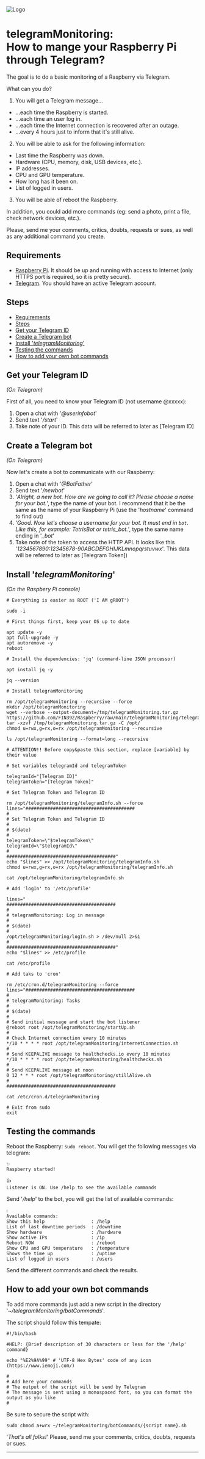 ![Logo](https://github.com/FIN392/Raspberry/raw/main/images/telegramMonitoring-Logo.png)

# telegramMonitoring:<br>How to mange your Raspberry Pi through Telegram?

The goal is to do a basic monitoring of a Raspberry via Telegram.

What can you do?

1. You will get a Telegram message...
- ...each time the Raspberry is started.
- ...each time an user log in.
- ...each time the Internet connection is recovered after an outage.
- ...every 4 hours just to inform that it's still alive.

2. You will be able to ask for the following information:
- Last time the Raspberry was down.
- Hardware (CPU, memory, disk, USB devices, etc.).
- IP addresses.
- CPU and GPU temperature.
- How long has it been on.
- List of logged in users.

3. You will be able of reboot the Raspberry.

In addition, you could add more commands (eg: send a photo, print a file, check network devices, etc.).

Please, send me your comments, critics, doubts, requests or sues, as well as any additional command you create.

## Requirements

- [Raspberry Pi](https://www.raspberrypi.org). It should be up and running with access to Internet (only HTTPS port is required, so it is pretty secure).
- [Telegram](https://telegram.org). You should have an active Telegram account.

## Steps

- [Requirements](#requirements)
- [Steps](#steps)
- [Get your Telegram ID](#get-your-telegram-id)
- [Create a Telegram bot](#create-a-telegram-bot)
- [Install '*telegramMonitoring*'](#install-telegrammonitoring)
- [Testing the commands](#testing-the-commands)
- [How to add your own bot commands](#how-to-add-your-own-bot-commands)

## <a name="id"></a>Get your Telegram ID

*(On Telegram)*

First of all, you need to know your Telegram ID (not username @xxxxx):
1. Open a chat with '*@userinfobot*'
2. Send text '*/start*'
3. Take note of your ID. This data will be referred to later as [Telegram ID]

## <a name="bot"></a>Create a Telegram bot

*(On Telegram)*

Now let's create a bot to communicate with our Raspberry:
1. Open a chat with '*@BotFather*'
2. Send text '*/newbot*'
3. '*Alright, a new bot. How are we going to call it? Please choose a name for your bot.*', type the name of your bot. I recommend that it be the same as the name of your Raspberry Pi (use the '*hostname*' command to find out)
4. '*Good. Now let's choose a username for your bot. It must end in `bot`. Like this, for example: TetrisBot or tetris_bot.*', type the same name ending in '*_bot*'
5. Take note of the token to access the HTTP API. It looks like this '*1234567890:12345678-90ABCDEFGHIJKLmnopqrstuvwx*'. This data will be referred to later as [Telegram Token])

## <a name="installation"></a>Install '*telegramMonitoring*'

*(On the Raspbery Pi console)*

```
# Everything is easier as ROOT ('I AM gROOT')

sudo -i
```

```
# First things first, keep your OS up to date

apt update -y
apt full-upgrade -y
apt autoremove -y
reboot
```

```
# Install the dependencies: 'jq' (command-line JSON processor)

apt install jq -y

jq --version
```

```
# Install telegramMonitoring

rm /opt/telegramMonitoring --recursive --force
mkdir /opt/telegramMonitoring
wget --verbose --output-document=/tmp/telegramMonitoring.tar.gz https://github.com/FIN392/Raspberry/raw/main/telegramMonitoring/telegramMonitoring.tar.gz
tar -xzvf /tmp/telegramMonitoring.tar.gz -C /opt/
chmod u=rwx,g=rx,o=rx /opt/telegramMonitoring --recursive

ls /opt/telegramMonitoring --format=long --recursive
```

```
# ATTENTION!! Before copy&paste this section, replace [variable] by their value

# Set variables telegramId and telegramToken

telegramId="[Telegram ID]"
telegramToken="[Telegram Token]"
```

```
# Set Telegram Token and Telegram ID

rm /opt/telegramMonitoring/telegramInfo.sh --force
lines="########################################
#
# Set Telegram Token and Telegram ID
#
# $(date)
#
telegramToken=\"$telegramToken\"
telegramId=\"$telegramId\"
#
########################################"
echo "$lines" >> /opt/telegramMonitoring/telegramInfo.sh
chmod u=rwx,g=rx,o=rx /opt/telegramMonitoring/telegramInfo.sh

cat /opt/telegramMonitoring/telegramInfo.sh
```

```
# Add 'logIn' to '/etc/profile'

lines="
########################################
#
# telegramMonitoring: Log in message
#
# $(date)
#
/opt/telegramMonitoring/logIn.sh > /dev/null 2>&1
#
########################################"
echo "$lines" >> /etc/profile

cat /etc/profile
```

```
# Add taks to 'cron'

rm /etc/cron.d/telegramMonitoring --force
lines="########################################
#
# telegramMonitoring: Tasks
#
# $(date)
#
# Send initial message and start the bot listener
@reboot root /opt/telegramMonitoring/startUp.sh
#
# Check Internet connection every 10 minutes
*/10 * * * * root /opt/telegramMonitoring/internetConnection.sh
#
# Send KEEPALIVE message to healthchecks.io every 10 minutes
*/10 * * * * root /opt/telegramMonitoring/healthchecks.sh
#
# Send KEEPALIVE message at noon
0 12 * * * root /opt/telegramMonitoring/stillAlive.sh
#
########################################

cat /etc/cron.d/telegramMonitoring
```

```
# Exit from sudo
exit
```

## <a name="testing"></a>Testing the commands

Reboot the Raspberry: ```sudo reboot```. You will get the following messages via telegram:

```
✨
Raspberry started!

👍
Listener is ON. Use /help to see the available commands
```

Send '*/help*' to the bot, you will get the list of available commands:

```
ℹ️
Available commands:
Show this help                 : /help
List of last downtime periods  : /downtime
Show hardware                  : /hardware
Show active IPs                : /ip
Reboot NOW                     : /reboot
Show CPU and GPU temperature   : /temperature
Shows the time up              : /uptime
List of logged in users        : /users
```

Send the different commands and check the results.

## <a name="more"></a>How to add your own bot commands

To add more commands just add a new script in the directory '*~/telegramMonitoring/botCommands*'.

The script should follow this tempate:

```
#!/bin/bash

#HELP: {Brief description of 30 characters or less for the '/help' command}

echo "%E2%9A%99" # 'UTF-8 Hex Bytes' code of any icon (https://www.iemoji.com/)

#
# Add here your commands
# The output of the script will be send by Telegram
# The message is sent using a monospaced font, so you can format the output as you like
#
```

Be sure to secure the script with:

```sudo chmod a+wrx ~/telegramMonitoring/botCommands/{script name}.sh```

'*That's all folks!*' Please, send me your comments, critics, doubts, requests or sues.

---

